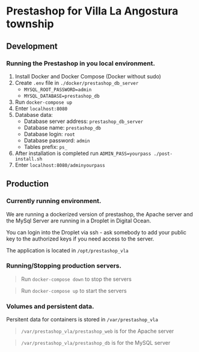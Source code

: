 # Prestashop for Villa La Angostura township

## Development

### Running the Prestashop in you local environment.

1. Install Docker and Docker Compose (Docker without sudo)
2. Create `.env` file in `./docker/prestashop_db_server`
    - `MYSQL_ROOT_PASSWORD=admin`
    - `MYSQL_DATABASE=prestashop_db`
3. Run `docker-compose up`
4. Enter `localhost:8080`
5. Database data:
    - Database server address: `prestashop_db_server`
    - Database name: `prestashop_db`
    - Database login:  `root`
    - Database password:  `admin`
    - Tables prefix: `ps_`
6. After installation is completed run `ADMIN_PASS=yourpass ./post-install.sh`
7. Enter `localhost:8080/adminyourpass`

## Production

### Currently running environment.

We are running a dockerized version of prestashop, the Apache server and the MySql Server
are running in a Droplet in Digital Ocean.

You can login into the Droplet via ssh - ask somebody to add your public key to
the authorized keys if you need access to the server.

The application is located in `/opt/prestashop_vla`

### Running/Stopping production servers.

> Run `docker-compose down` to stop the servers

> Run `docker-compose up` to start the servers

### Volumes and persistent data.

Persitent data for containers is stored in `/var/prestashop_vla`

> `/var/prestashop_vla/prestashop_web` is for the Apache server

> `/var/prestashop_vla/prestashop_db` is for the MySQL server






